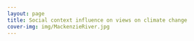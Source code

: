 ```yaml
---
layout: page
title: Social context influence on views on climate change 
cover-img: img/MackenzieRiver.jpg
---
```

